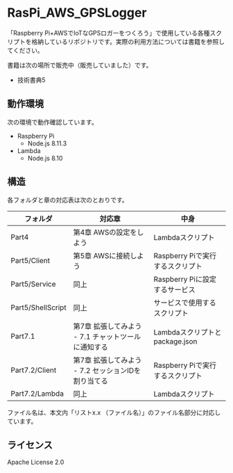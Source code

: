 # RasPi_AWS_GPSLogger
「Raspberry Pi+AWSでIoTなGPSロガーをつくろう」で使用している各種スクリプトを格納しているリポジトリです。実際の利用方法については書籍を参照してください。

書籍は次の場所で販売中（販売していました）です。

* 技術書典5

## 動作環境
次の環境で動作確認しています。

* Raspberry Pi
    * Node.js 8.11.3
* Lambda
    * Node.js 8.10

## 構造
各フォルダと章の対応表は次のとおりです。

| フォルダ          | 対応章                                              | 中身                             |
| ----------------- | --------------------------------------------------- | -------------------------------- |
| Part4             | 第4章 AWSの設定をしよう                             | Lambdaスクリプト                 |
| Part5/Client      | 第5章 AWSに接続しよう                               | Raspberry Piで実行するスクリプト |
| Part5/Service     | 同上                                                | Raspberry Piに設定するサービス   |
| Part5/ShellScript | 同上                                                | サービスで使用するスクリプト     |
| Part7.1           | 第7章 拡張してみよう - 7.1 チャットツールに通知する | Lambdaスクリプトとpackage.json   |
| Part7.2/Client    | 第7章 拡張してみよう - 7.2 セッションIDを割り当てる | Raspberry Piで実行するスクリプト |
| Part7.2/Lambda    | 同上                                                | Lambdaスクリプト                 |

ファイル名は、本文内「リストx.x （ファイル名）」のファイル名部分に対応しています。

## ライセンス
Apache License 2.0